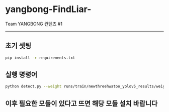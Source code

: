 # yangbong-FindLiar-
Team YANGBONG 컨텐츠 #1

---
## 초기 셋팅
```bash
pip install -r requirements.txt
```


## 실행 명령어 
```bash
python detect.py --weight runs/train/newthreehwatoo_yolov5_results/weights/best.pt --img 416 --conf 0.1 --source 0


```

## 이후 필요한 모듈이 있다고 뜨면 해당 모듈 설치 바랍니다 
